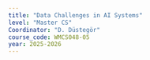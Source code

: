 ```yaml
---
title: "Data Challenges in AI Systems"
level: "Master CS"
Coordinator: "D. Düstegör"
course_code: WMCS048-05
year: 2025-2026
---
```

